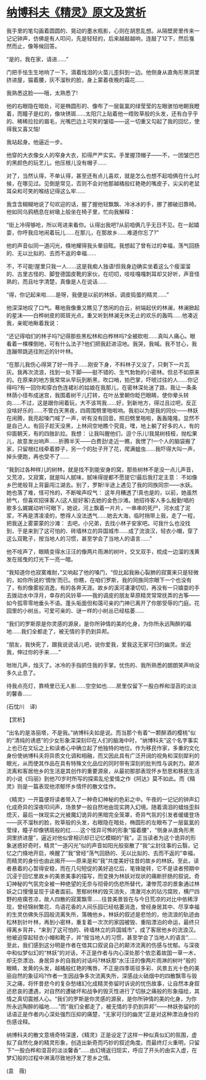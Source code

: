 # [纳博科夫《精灵》原文及赏析](https://www.vrrw.net/wx/12380.html)

我手里的笔勾画着圆圆的、晃动的墨水瓶影，心则在胡思乱想。从隔壁房里传来一记记钟声，仿佛是有人叩问，先是轻轻的，后来越敲越响，连敲了12下，然后戛然而止，像等候回答。

“是的，我在家，请进……”

门把手怯生生地响了一下。滴着烛泪的火苗儿歪斜到一边。他侧身从直角形黑洞里挤进屋，猫着腰，灰不溜秋的脸，身上蒙着夜晚的霜花……

我熟悉这脸——哦，太熟悉了!

他的右眼隐在暗处，可是椭圆形的、像布了一层氤氲的绿莹莹的左眼骇怕地朝我瞪着，而瞳子是红的，像块锈斑……太阳穴上贴着他一绺败草般的头发，还有白乎乎的、稀稀拉拉的眉毛，光嘴巴边上可笑的皱褶——这一切重又勾起了我的回忆，使得我又喜又恼!

我站起身。他逼近一步。

他穿的大衣像女人的窄身大衣，扣得严严实实。手里握顶帽子——不，一团皱巴巴的黑颜色的玩艺儿，他压根儿没有帽子……



对了，当然认得，不单认得，甚至还有点儿喜欢，就是怎么也想不起咱俩在什么时候，在哪见过。见倒是常见，否则不会对他那越橘般红艳艳的嘴皮子，尖尖的老鼠耳朵和可笑的喉结记得这么牢……

我含含糊糊地说了句欢迎的话，握了握他轻飘飘、冷冰冰的手，挪了挪破旧靠椅。他如同乌鸦栖息在树墩上般坐在椅子里，忙向我解释：

“街上冷得够呛，所以弯进来看你。认得出我吧?从前咱俩几乎无日不见。在一起嬉耍，你呼我应地闹着玩儿……在那儿，在那故乡……难道你忘了?”

他的声音似同一道闪光，倏地耀得我头晕目眩。我想起了曾有过的幸福，荡气回肠的、无以比拟的、去而不返的幸福……

不，不可能!屋里只我一人……这是我痴人独语!但我身边确实坐着这么个瘦溜溜的、古里古怪的、脚登德国皮靴的家伙，在叨叨，吱吱嘎嘎刺耳却又好听，声音怪熟的，而且吐字清楚，真像是人在说话……

“得，你记起来啦……是呀，我便是以前的林妖，调皮捣蛋的精灵……”

他深深地叹了口气。蓦地我像重又瞧见了悠闲的白云，树端起伏的林澜，林澜掀起的星沫——白桦树皮的斑斑光点，重又听到林澜无休无止的欢乐的轰鸣……他凑近我，亲昵地瞅着我说：

“还记得咱们的林子吗?记得那些黑松林和白桦林吗?全被砍啦……真叫人痛心。眼看着一棵棵倒地，可有什么法子?他们把我赶进沼地。我哭，我喊。我不甘心，我连蹦带跳逃往附近的针叶林。

“在那儿我伤心得哭了好一阵子……刚安下身，不料林子又没了，只剩下一片瓦灰。我再次流浪，找到一处下脚——挺不错的、生气勃勃的小密林。但总不如原来的。在原来的地方我常常从早玩到断黑，吹口哨，拍巴掌，吓唬过往的人……你记得吗?有一回你和穿白色连裙衫的姑娘在我那儿，在密林深处迷了路，我让一条条林荫小径布成迷宫，我围着树干儿打转，在叶丛里朝你眨巴眼睛，使你晕头转向……不过，这是跟你闹着玩，大不该骂我……好，到新地方，得过且过吧，反正没啥好乐的……不管白天黑夜，四周围劈里啪啦响。我初以为是我的同伙——林妖在闹腾，我亮起嗓门喊了一声，听有没有回音。照旧劈里啪啦，轰轰隆隆。显然不是自己人。有回子趁天没黑，上林间空地瞧个究竟，嘿，地上躺了好多的人，有的仰面朝天，有的四肢趴拉。我想： 让我叫醒他们，逗个乐儿!我晃树枝桠，抛松果儿，故意发出响声……折腾半天——白费劲!走近一瞧，我愣了!一个人的脑袋搬了家，只留根红线牵着脖子，另一个的肚子开了花，爬满蛆虫……我吓得大叫一声，掉头便跑，再也受不了……

“我到过各种样儿的树林，就是找不到能安身的窝，那些树林不是没一点儿声音，又荒凉，又寂寞，就是叫人腻味，腻味得提都不愿提它!最后我打定主意： 不如像乡巴佬般背上背篓闯江湖去。别了，罗斯!半途上遇见了我的同族同宗——水妖。她也落了难，怪可怜的，不断唉声叹气： 这年月糟透了!真也是的，以前，她虽然娇气，但喜欢招徕客人(这人挺好客)去她的金色沙滩。她招待客人多么殷勤!唱的歌多么娓娓动听!可眼下，她说，河上飘着一片片，一串串的死尸，河水成了泥浆，不再是清凌凌的，憋得人没法透气……她去大海，临时捎带上我，走了一程，把我送上雾蒙蒙的沙滩： 去吧，小兄弟，去找小林子安家吧。可我什么也没找到，于是来到了这可怕的、砖墙林立的异国城市……成了流浪汉，轻衣小帽，穿了这么双靴子，按当地人的习惯，甚至学会了当地人的语言……”

他不吱声了，眼睛变得水汪汪的像两片雨淋的树叶，交叉双手，梳成一边溜的浅黄发在摇曳的灯光下一亮一暗。

“我知道你也寂寞难耐，”又响起了他的嗓门，“但比起我揪心裂肺的寂寞来只是轻微的，如你所说的‘惆怅’而已。你瞧，在咱们罗斯，我的同族同宗眼下一个也没有了，有的像雾般消逸，有的各奔天涯。故乡的溪河凄凄切切，再没有一只嬉耍的手去拨动水中浮月，幸存的风铃草——我的调皮的朋友草原精灵常常抚弄的古筝——如今孤零零地垂头不语。蓬头垢面但和蔼可亲的门神已离开了你那受辱的门庭。花园里的小树丛，可爱可亲的、谜一样的小树丛已经枯萎……

“我们的罗斯原是你灵感的源泉，是你所钟情的美的化身，为你所永远陶醉的福地……我们全都走了，被无情的手扔到异邦。

“朋友，我快死了，跟我说说话儿吧，说你爱我，爱我这无家可归的幽灵。坐近我，伸过你的手来……”

咝咝几声，烛灭了。冰冷的手指抓住我的手掌。忧伤的、我所熟悉的朗朗笑声响没多久止息了。

待我点亮灯，靠椅里已无人影……空空如也……房里仅留下一股白桦和湿苔的淡淡的馨香……

(石忱川　译)

【赏析】

“出名的是洛丽塔，不是我。”纳博科夫如是说。而当那个有着“一颗醉酒的樱桃”似的“清纯的诱惑”的少女形象深深刻印在人们的脑海中时，“纳博科夫”这个名字事实上也已在文坛之上和读者心中确立起了他独特的地位。作为移民作家，多重的文化身份使纳博科夫将异质文化调和相融，而又因此具有广泛开阔的视角和深刻犀利的眼光，从而使其作品在具有特殊文化品位的同时带有深刻的批判性与讽刺力。颠沛流离和客居他乡的生活是其创作的重要源泉，从最初那部表现怀乡愁思和移民生活的小说《玛丽》到他70岁时所写的探索乱伦爱情之作《阿达》莫不如此。而《精灵》则是一篇表现他浓郁怀乡情怀的散文佳作。

《精灵》一开篇便将读者带入了一种奇幻神秘的色彩之中。午夜的一记记的钟声幻化成奇异的深夜叩问声，场景梦一般自然地由现实跨入幻境。随着滴泪的蜡烛歪斜熄灭，最后一抹现实之光被魔幻诡异的黑暗完全笼罩，奇异气氛的引发者缓缓登场——灰不溜秋的脸，败草般的头发，右眼隐在暗处，椭圆形的左眼布了一层氤氲的莹绿，瞳子却像锈斑般的红……这个怪异可怖的形象“猫着腰”，“侧身从直角形黑洞里挤进屋”，逼近对他似曾相识却已记忆模糊的“我”。正当读者为这个诡异的形象迷惑好奇时，精灵“一道闪光”似的声音如阳光般驱散了“我”尘封往事的云翳，记忆之门倏地开启，唤醒了“我”曾经“荡气回肠的、无以比拟的、去而不返的”幸福，而精灵的身份也由此揭开——原来是和“我”共度美好往昔的故乡的林妖。至此，读者悬着的心暂得安稳，而在几句短促的美好追忆后，笔锋陡转，它不是读者预期中沉浸于回忆里故乡的美景美事的描写，而变换为林妖对现状的痛断肝肠的叙说。奇幻神秘的气氛完全被一种绝望的无奈与彻骨的伤悲所替代，凄惨荒凉的景象通过林妖之口慢慢呈现于读者面前。葱郁树林的毁灭消失，清澈河水的玷污腐败，横尸四野的疮痍苍凉，故人四散的寂寞飘零……往昔美景皆在与今日荒凉的对比中依稀浮现，曾经锦树繁花、鸟语花香的人间乐园已经枯萎消逸，曾经身居其中、尽享幸福的生灵仿佛失乐园般流离失所，落魄他乡。林妖的叙述是悲怆的，他流浪的轨迹由松林到针叶林，再到小密林，重复着一次次的家园被毁、重陷漂泊的命运，最终只得离乡背井，“来到了这可怕的、砖墙林立的异国城市”，成了客居他乡的流浪汉。他被迫穿起轻衣小帽和靴子，并“按当地人的习惯，甚至学会了当地人的语言”……至此，我们感到这分明是作者在借其口叙说自己的颠沛流离的伤感与忧郁。与深夜中和似梦似幻的“林妖”的对话，不正是作者与内心深处那个依恋着故国一草一木，却无奈漂泊、身居异乡的自我的对话吗?林妖那“水汪汪的像两片雨淋的树叶”般的眼睛，发黄的头发，越橘般红艳的嘴唇，不正是四季斑驳多彩、风景五光十色的美丽自然的象征吗?作者一生因战争多次流离失所，深感战火硝烟中的四散飘零与毁灭之痛，将怀昔悲今的复杂愁绪幻化成精灵弥留时诉说的忧伤故事，让自然本身叙述悲哀的遭遇，对自然的遭破坏和战争的毁灭性进行了切肤之痛般的形象描绘，其情之真切震撼人心。“我们的罗斯是你灵感的源泉，是你所钟情的美的化身，为你所永远陶醉的福地……”而“我们全都走了，被无情的手扔到异邦”——林妖弥留时的话语正是作者内心深处强烈压抑的痛楚，“无家可归的幽灵”正是对这种漂泊身份的伤感诠释。

纳博科夫的散文意境奇特深邃，《精灵》正是设定了这样一种似真似幻的氛围，虚拟了自然化身的精灵形象，创造出新奇而巧妙的叙述角度。而最终灯火重明，只留下“一股白桦和湿苔的淡淡馨香”……由幻境返归现实，呼应了开头的由实入虚，在梦幻般的过程中淋漓尽致地抒发了思乡之情。

(袁　薇)

